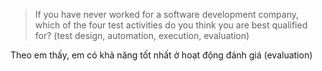 > If you have never worked for a software development company, which of the four test activities do you think you are best qualified for? (test design, automation, execution, evaluation)

Theo em thấy, em có khả năng tốt nhất ở hoạt động đánh giá (evaluation)